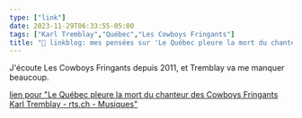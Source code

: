 ```yaml
---
type: ["link"]
date: 2023-11-29T06:33:55-05:00
tags: ["Karl Tremblay","Québec","Les Cowboys Fringants"]
title: "🔗 linkblog: mes pensées sur 'Le Québec pleure la mort du chanteur des Cowboys Fringants Karl Tremblay - rts.ch - Musiques'"
---
```

J'écoute Les Cowboys Fringants depuis 2011, et Tremblay va me manquer beaucoup.

[lien pour "Le Québec pleure la mort du chanteur des Cowboys Fringants Karl Tremblay - rts.ch - Musiques"](https://www.rts.ch/info/culture/musiques/14511973-le-quebec-pleure-la-mort-du-chanteur-des-cowboys-fringants-karl-tremblay.html?rts_source=rss_t)
